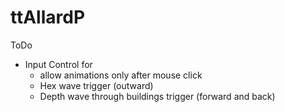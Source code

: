 # ttAllardP

ToDo

- Input Control for
	- allow animations only after mouse click
	- Hex wave trigger (outward)
	- Depth wave through buildings trigger (forward and back)